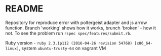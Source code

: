 # README

Repository for reproduce error with poltergeist adapter and js arrow function. Branch 'working' shows how it works, brunch 'broken' - how it not.
To see the problem run `rspec spec/features/submit.rb`.

Ruby version - `ruby 2.3.1p112 (2016-04-26 revision 54768) [x86_64-linux]`, system `ubuntu-trusty-64` on vagrant VM
